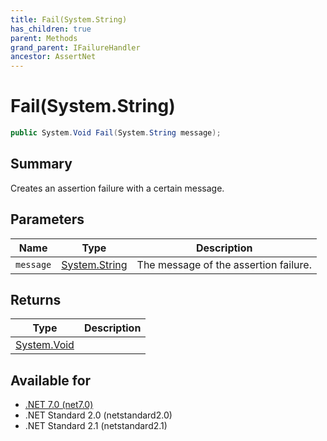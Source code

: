 ```yaml
---
title: Fail(System.String)
has_children: true
parent: Methods
grand_parent: IFailureHandler
ancestor: AssertNet
---
```

# Fail(System.String)

```csharp
public System.Void Fail(System.String message);
```

## Summary
Creates an assertion failure with a certain message.

## Parameters
|Name|Type|Description|
|-|-|-|
|`message`|[System.String](https://learn.microsoft.com/en-us/dotnet/api/system.string)|The message of the assertion failure.|

## Returns
|Type|Description|
|-|-|
|[System.Void](https://learn.microsoft.com/en-us/dotnet/api/system.void)||

## Available for
- [.NET 7.0 (net7.0)](https://versionsof.net/core/7.0/)
- .NET Standard 2.0 (netstandard2.0)
- .NET Standard 2.1 (netstandard2.1)
